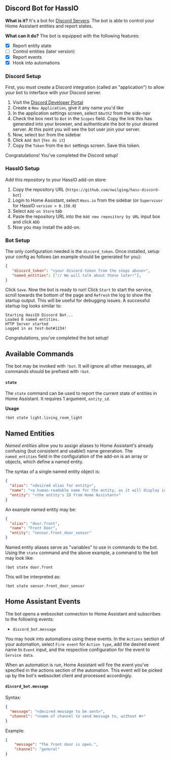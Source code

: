 ## Discord Bot for HassIO

**What is it?** It's a bot for [Discord Servers](https://discordapp.com/). The bot is able to control
your Home Assistant entities and report states.

**What can it do?** The bot is equipped with the following features:
* [x] Report entity state
* [ ] Control entities (later version)
* [x] Report events
* [x] Hook into automations

### Discord Setup

First, you must create a Discord integration (called an "application") to allow your bot to interface
with your Discord server.

1. Visit the [Discord Developer Portal](https://discordapp.com/developers/applications)
2. Create a `New Application`, give it any name you'd like
3. In the application settings screen, select `OAuth2` from the side-nav
4. Check the box next to `Bot` in the `Scopes` field. Copy the link this has generated into your
browser, and authenticate the bot to your desired server. At this point you will see the bot user
join your server.
5. Now, select `Bot` from the sidebar
6. Click `Add Bot` (`Yes do it`)
7. Copy the `Token` from the `Bot` settings screen. Save this token.

Congratulations! You've completed the Discord setup!

### HassIO Setup

Add this repository to your HassIO add-on store:
1. Copy the repository URL (`https://github.com/nwilging/hass-discord-bot`)
2. Login to Home Assistant, select `Hass.io` from the sidebar (or `Supervisor` for
HassIO `version > 0.150.0`)
3. Select `Add-on Store` tab
4. Paste the repository URL into the `Add new repository by URL` input box and click `ADD`
5. Now you may install the add-on.

### Bot Setup

The only configuration needed is the `discord_token`. Once installed, setup your config as follows
(an example should be generated for you):
```json
{
   "discord_token": "<your discord token from the steps above>",
   "named_entities": ["// We will talk about these later!"], 
}
```

Click `Save`. Now the bot is ready to run! Click `Start` to start the service, scroll towards the
bottom of the page and `Refresh` the log to show the startup output. This will be useful for debugging
issues. A successful startup log looks similar to:
```
Starting HassIO Discord Bot...
Loaded 0 named entities.
HTTP Server started
Logged in as test-bot#1234!
```

Congratulations, you've completed the bot setup!

## Available Commands

The bot may be invoked with `!bot`. It will ignore all other messages, all commands should be
prefixed with `!bot`.

#### `state`

The `state` command can be used to report the current state of entities in Home Assistant. It
requires 1 argument, `entity_id`.

**Usage**
```
!bot state light.living_room_light
```

## Named Entities

_Named entities_ allow you to assign aliases to Home Assistant's already confusing (but consistent
and usable!) name generation. The `named_entities` field in the configuration of the add-on is
an array or objects, which define a named entity.

The syntax of a single named entity object is:
```json
{
  "alias": "<desired alias for entity>",
  "name": "<a human-readable name for the entity, as it will display in Discord>",
  "entity": "<the entity's ID from Home Assistant>"
}
```

An example named entity may be:
```json
{
  "alias": "door.front",
  "name": "Front Door",
  "entity": "sensor.front_door_sensor"
}
```

Named entity aliases serve as "variables" to use in commands to the bot. Using the `state` command
and the above example, a command to the bot may look like:
```
!bot state door.front
```

This will be interpreted as:
```
!bot state sensor.front_door_sensor
```

## Home Assistant Events

The bot opens a websocket connection to Home Assistant and subscribes to the following events:
* `discord_bot.message`

You may hook into automations using these events. In the `Actions` section of your automation,
select `Fire event` for `Action type`, add the desired event name to `Event` input, and the respective
configuration for the event to `Service data`.

When an automation is run, Home Assistant will fire the event you've specified in the actions section
of the automation. This event will be picked up by the bot's websocket client and processed accordingly.

#### `discord_bot.message`
Syntax:
```json
{
  "message": "<desired message to be sent>",
  "channel": "<name of channel to send message to, without #>"
}
```
Example:
```json
{
    "message": "The front door is open.",
    "channel": "general"
}
```